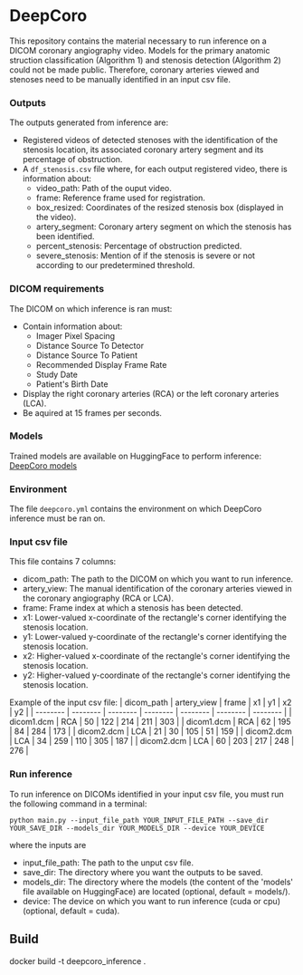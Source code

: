 # DeepCoro
This repository contains the material necessary to run inference on a DICOM coronary angiography video. Models for the primary anatomic struction classification (Algorithm 1) and stenosis detection (Algorithm 2) could not be made public. Therefore, coronary arteries viewed and stenoses need to be manually identified in an input csv file.

### Outputs
The outputs generated from inference are:
- Registered videos of detected stenoses with the identification of the stenosis location, its associated coronary artery segment and its percentage of obstruction.
- A ```df_stenosis.csv``` file where, for each output registered video, there is information about:
  * video_path: Path of the ouput video.
  * frame: Reference frame used for registration.
  * box_resized: Coordinates of the resized stenosis box (displayed in the video).
  * artery_segment: Coronary artery segment on which the stenosis has been identified. 
  * percent_stenosis: Percentage of obstruction predicted. 
  * severe_stenosis: Mention of if the stenosis is severe or not according to our predetermined threshold. 

### DICOM requirements 
The DICOM on which inference is ran must:
- Contain information about:
  * Imager Pixel Spacing
  * Distance Source To Detector
  * Distance Source To Patient
  * Recommended Display Frame Rate
  * Study Date
  * Patient's Birth Date
- Display the right coronary arteries (RCA) or the left coronary arteries (LCA).
- Be aquired at 15 frames per seconds.

### Models
Trained models are available on HuggingFace to perform inference: [DeepCoro models](https://huggingface.co/heartwise/DeepCoro/tree/main)

### Environment 
The file ```deepcoro.yml``` contains the environment on which DeepCoro inference must be ran on. 

### Input csv file
This file contains 7 columns:
* dicom_path: The path to the DICOM on which you want to run inference.
* artery_view: The manual identification of the coronary arteries viewed in the coronary angiography (RCA or LCA).
* frame: Frame index at which a stenosis has been detected. 
* x1: Lower-valued x-coordinate of the rectangle's corner identifying the stenosis location. 
* y1: Lower-valued y-coordinate of the rectangle's corner identifying the stenosis location. 
* x2: Higher-valued x-coordinate of the rectangle's corner identifying the stenosis location. 
* y2: Higher-valued y-coordinate of the rectangle's corner identifying the stenosis location. 

Example of the input csv file:
| dicom_path | artery_view | frame | x1 | y1 | x2 | y2 |
| -------- | -------- | -------- | -------- | -------- | -------- | -------- |
| dicom1.dcm | RCA | 50 | 122 | 214 | 211 | 303 |
| dicom1.dcm | RCA | 62 | 195 | 84 | 284 | 173 |
| dicom2.dcm | LCA | 21 | 30 | 105 | 51 | 159 |
| dicom2.dcm | LCA | 34 | 259 | 110 | 305 | 187 |
| dicom2.dcm | LCA | 60 | 203 | 217 | 248 | 276 |

### Run inference
To run inference on DICOMs identified in your input csv file, you must run the following command in a terminal:

```
python main.py --input_file_path YOUR_INPUT_FILE_PATH --save_dir YOUR_SAVE_DIR --models_dir YOUR_MODELS_DIR --device YOUR_DEVICE
```

where the inputs are
- input_file_path: The path to the unput csv file.
- save_dir: The directory where you want the outputs to be saved.
- models_dir: The directory where the models (the content of the 'models' file available on HuggingFace) are located (optional, default = models/).
- device: The device on which you want to run inference (cuda or cpu) (optional, default = cuda).



## Build
docker build -t deepcoro_inference .